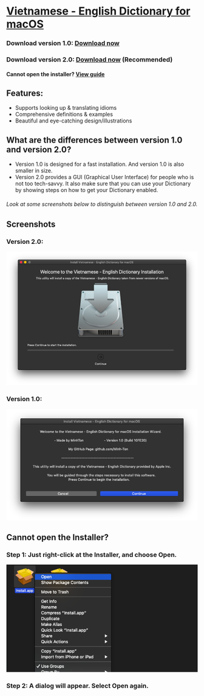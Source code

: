 # [Vietnamese - English Dictionary for macOS](https://github.com/Minh-Ton/Vietnamese-English_Dictionary_for_macOS)

### Download version 1.0: [Download now](https://github.com/Minh-Ton/Vietnamese-English_Dictionary_for_macOS/releases/download/v1.0/Viet-Eng.Dict.zip)
### Download version 2.0: [Download now](https://github.com/Minh-Ton/Viet-Eng_Dictionary/releases/download/v2.0/VietEngDictionary.zip) (Recommended)
#### Cannot open the installer? [View guide](https://github.com/Minh-Ton/Viet-Eng_Dictionary#cannot-open-the-installer) 

## Features:
- Supports looking up & translating idioms
- Comprehensive definitions & examples
- Beautiful and eye-catching design/illustrations

## What are the differences between version 1.0 and version 2.0?
- Version 1.0 is designed for a fast installation. And version 1.0 is also smaller in size. 
- Version 2.0 provides a GUI (Graphical User Interface) for people who is not too tech-savvy. It also make sure that you can use your Dictionary by showing steps on how to get your Dictionary enabled.

###### Look at some screenshots below to distinguish between version 1.0 and 2.0.

## Screenshots

### Version 2.0: 

![Optional Text](https://github.com/Minh-Ton/Viet-Eng_Dictionary/raw/resources/Screenshots/Screen%20Shot%202020-02-13%20at%208.23.55%20AM.png)

### Version 1.0: 

![Optional Text](https://github.com/Minh-Ton/Viet-Eng_Dictionary/raw/resources/Screenshots/Screen%20Shot%202020-02-13%20at%208.36.56%20AM.png)  

## Cannot open the Installer? 

### Step 1: Just right-click at the Installer, and choose Open.

![Optional Text](https://github.com/Minh-Ton/Viet-Eng_Dictionary/raw/resources/Screenshots/Screen%20Shot%202020-02-13%20at%208.44.43%20AM.png)

### Step 2: A dialog will appear. Select Open again.  
